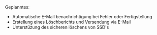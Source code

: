 Geplanntes:
- Automatische E-Mail benachrichtigung bei Fehler oder Fertigstellung
- Erstellung eines Löschberichts und Versendung via E-Mail
- Unterstüzung des sicheren löschens von SSD's

